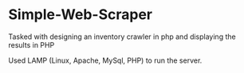 # Simple-Web-Scraper
Tasked with designing an inventory crawler in php and displaying the results in PHP


Used LAMP (Linux, Apache, MySql, PHP) to run the server.
